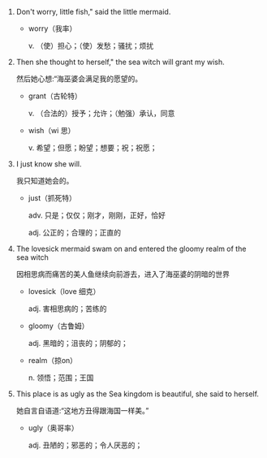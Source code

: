 1. Don't worry, little fish," said the little mermaid.

    - worry（我率）

        v. （使）担心；（使）发愁；骚扰；烦扰

2. Then she thought to herself," the sea witch will grant my wish.

    然后她心想:“海巫婆会满足我的愿望的。

    - grant（古轮特）

        v. （合法的）授予；允许；（勉强）承认，同意

    - wish（wi 思）

        v. 希望；但愿；盼望；想要；祝；祝愿；

3. I just know she will.

    我只知道她会的。

    - just（抓死特）

        adv. 只是；仅仅；刚才，刚刚，正好，恰好

        adj. 公正的；合理的；正直的

4. The lovesick mermaid swam on and entered the gloomy realm of the sea witch

    因相思病而痛苦的美人鱼继续向前游去，进入了海巫婆的阴暗的世界

    - lovesick（love 细克）

        adj. 害相思病的；苦练的

    - gloomy（古鲁姆）

        adj. 黑暗的；沮丧的；阴郁的；

    - realm（掠on）

        n. 领悟；范围；王国

5. This place is as ugly as the Sea kingdom is beautiful, she said to herself.

    她自言自语道:“这地方丑得跟海国一样美。”

    - ugly（奥哥率）

        adj. 丑陋的；邪恶的；令人厌恶的；

